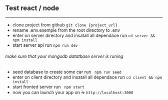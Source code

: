 ## Test react / node

------------

- clone project from github `git clone {project_url}`
- rename .env.exemple from the root directory to .env
- enter on server directory and insatall all dependace run `cd server && npm install`
- start server api run  `npm run dev`
###### make sure that your mongodb datatbase server is runing
- seed database to create some car  run ` npm run seed`
- enter on client directory and insatall all dependace run `cd client && npm install`
- start fronted server run ` npm start`
- now you can launch your app on  :coffee: `http://localhost:3000`

